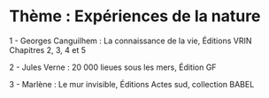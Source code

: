 # Thème : Expériences de la nature


1 - Georges Canguilhem : La connaissance de la vie, Éditions VRIN
    Chapitres 2, 3, 4 et 5

2 - Jules Verne : 20 000 lieues sous les mers, Édition GF

3 - Marlène : Le mur invisible, Éditions Actes sud, collection BABEL